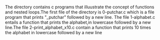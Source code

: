 The directory contains c programs that illuustrate the concept of functions and nested loops.The first file of the directory is 0-putchar.c which is a file program that prints "_putchar" followed by a new line.
The file 1-alphabet.c entails a function that prints the alphabet,in lowercase followed by a new line.The file 2-print_alphabet_x10.c contain a function that prints 10 times the alphabet in lowercase followed by a new line
